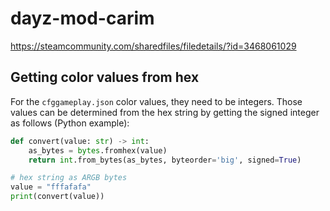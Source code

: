 # dayz-mod-carim

https://steamcommunity.com/sharedfiles/filedetails/?id=3468061029

## Getting color values from hex
For the `cfggameplay.json` color values, they need to be integers. Those
values can be determined from the hex string by getting the signed integer
as follows (Python example):

```python
def convert(value: str) -> int:
    as_bytes = bytes.fromhex(value)
    return int.from_bytes(as_bytes, byteorder='big', signed=True)

# hex string as ARGB bytes
value = "fffafafa"
print(convert(value))
```
